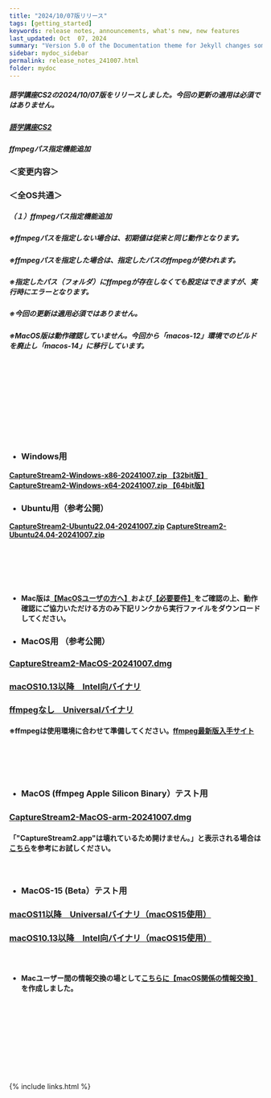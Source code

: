 ```yaml
---
title: "2024/10/07版リリース"
tags: [getting_started]
keywords: release notes, announcements, what's new, new features
last_updated: Oct  07, 2024
summary: "Version 5.0 of the Documentation theme for Jekyll changes some fundamental ways the theme works to provide product-specific sidebars, intended to accommodate a site where multiple products are grouped together on the same site rather than generated out as separate outputs."
sidebar: mydoc_sidebar
permalink: release_notes_241007.html
folder: mydoc
---
```

##### 語学講座CS2の2024/10/07版をリリースしました。今回の更新の適用は必須ではありません。
#####                
##### [語学講座CS2](https://csreviser.github.io/CaptureStream2/)
#####  
#####  ffmpegパス指定機能追加

### ＜変更内容＞　　　
### ＜全OS共通＞
##### （１）ffmpegパス指定機能追加
##### ※ffmpegパスを指定しない場合は、初期値は従来と同じ動作となります。
##### ※ffmpegパスを指定した場合は、指定したパスのffmpegが使われます。
##### ※指定したパス（フォルダ）にffmpegが存在しなくても設定はできますが、実行時にエラーとなります。
##### 
##### ※今回の更新は適用必須ではありません。
##### ※MacOS版は動作確認していません。今回から「macos-12」環境でのビルドを廃止し「macos-14」に移行しています。
#####  　　　  
#####  　　　  
#####  　　　  
#####  　
* ### Windows用
**[CaptureStream2-Windows-x86-20241007.zip 【32bit版】](https://github.com/CSReviser/CaptureStream2/releases/download/20241007/CaptureStream2-Windows-x86-20241007.zip)**
**[CaptureStream2-Windows-x64-20241007.zip 【64bit版】](https://github.com/CSReviser/CaptureStream2/releases/download/20241007/CaptureStream2-Windows-x64-20241007.zip)**　　　　　　　　　　　　　　　　　　

* ### Ubuntu用（参考公開）     
**[CaptureStream2-Ubuntu22.04-20241007.zip](https://github.com/CSReviser/CaptureStream2/releases/download/20241007/CaptureStream2-Ubuntu-20241007.zip)**
**[CaptureStream2-Ubuntu24.04-20241007.zip](https://github.com/CSReviser/CaptureStream2/releases/download/20241007/CaptureStream2-Ubuntu2404-20241007.zip)**
#####  　　　  
#####  
#####  　　　  
#####  

* **Mac版は[【MacOSユーザの方へ】](https://csreviser.github.io/CaptureStream2/macos)および[【必要要件】](https://csreviser.github.io/CaptureStream2/requirements)をご確認の上、動作確認にご協力いただける方のみ下記リンクから実行ファイルをダウンロードしてください。**  
* ### MacOS用 （参考公開）  
### [CaptureStream2-MacOS-20241007.dmg](https://github.com/CSReviser/CaptureStream2/releases/download/20241007/CaptureStream2-MacOS-20241007.dmg)
### [macOS10.13以降　Intel向バイナリ](https://github.com/CSReviser/CaptureStream2/releases/download/20241007/CaptureStream2-MacOS-qt5-Intel-20241007.dmg)
### [ffmpegなし　Universalバイナリ](https://github.com/CSReviser/CaptureStream2/releases/download/20241007/CaptureStream2-MacOS-non-ffmpeg-20241007.dmg)
#### ※ffmpegは使用環境に合わせて準備してください。[ffmpeg最新版入手サイト](https://csreviser.github.io/CaptureStream2/FFMPEG)
####  　　　  
####  　　　  
* ### MacOS (ffmpeg Apple Silicon Binary）テスト用
### [CaptureStream2-MacOS-arm-20241007.dmg](https://github.com/CSReviser/CaptureStream2/releases/download/20241007/CaptureStream2-MacOS-arm-20241007.dmg)　　
#### 「"CaptureStream2.app"は壊れているため開けません。」と表示される場合は[こちら](https://www.google.com/search?client=ubuntu-sn&channel=fs&q=%E3%81%AF%E5%A3%8A%E3%82%8C%E3%81%A6%E3%81%84%E3%82%8B%E3%81%9F%E3%82%81%E9%96%8B%E3%81%91%E3%81%BE%E3%81%9B%E3%82%93)を参考にお試しください。
####  　　　  
* ### MacOS-15 (Beta）テスト用  
### [macOS11以降　Universalバイナリ（macOS15使用）](https://github.com/CSReviser/CaptureStream2/releases/download/20241007/CaptureStream2-MacOS15-20241007.dmg)
### [macOS10.13以降　Intel向バイナリ（macOS15使用）](https://github.com/CSReviser/CaptureStream2/releases/download/20241007/CaptureStream2-MacOS15-qt5-Intel-20241007.dmg)
####  　　　  
  * **Macユーザー間の情報交換の場として[こちらに【macOS関係の情報交換】](https://github.com/CSReviser/CaptureStream2/discussions/24)を作成しました。**
####  　　
####  　　　  
####  　　　  
####  　　　 
{% include links.html %}
